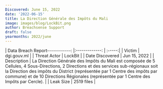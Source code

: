 ```yaml
---
Discovered: June 15, 2022
date: '2022-06-15'
title: La Direction Générale des Impôts du Mali
image: images/blog/LockBit.png
author: Breachsense Support
draft: false
yearmonths: 2022/june
---
```


| Data Breach Report------------:     |:-------------:    | :-----:|
| Victim      | dgi.gouv.ml      | 
| Threat Actor      | LockBit      | 
| Date Discovered      | Jun 15, 2022      | 
| Description      | La Direction Générale des Impôts du Mali est composée de 5 Cellules, 4 Sous-Directions, 2 Directions et des services sub-régionaux soit la Direction des impôts du District (représentée par 1 Centre des impôts par commune) et de 10 Directions Régionales (représentée par 1 Centre des Impôts par Cercle).      | 
| Leak Size      | 2519 files      | 

